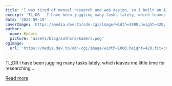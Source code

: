 ```yaml
---
title: 'I was tired of manual research and web design, so I built an AI bot for it 🤖✨'
excerpt: 'TL;DR   I have been juggling many tasks lately, which leaves me little time for researching...'
date: '2024-09-19'
coverImage: 'https://media.dev.to/cdn-cgi/image/width=1000,height=420,fit=cover,gravity=auto,format=auto/https%3A%2F%2Fdev-to-uploads.s3.amazonaws.com%2Fuploads%2Farticles%2Fny2nvnxpvyhaunwpwdek.gif'
author:
  name: Koders
  picture: "assets/blog/authors/koders.png"
ogImage:
  url: 'https://media.dev.to/cdn-cgi/image/width=1000,height=420,fit=cover,gravity=auto,format=auto/https%3A%2F%2Fdev-to-uploads.s3.amazonaws.com%2Fuploads%2Farticles%2Fny2nvnxpvyhaunwpwdek.gif'
---
```


TL;DR   I have been juggling many tasks lately, which leaves me little time for researching...

[Read more](https://dev.to/composiodev/i-was-tired-of-manual-research-and-web-design-so-i-built-an-ai-bot-for-it-1mh3)
